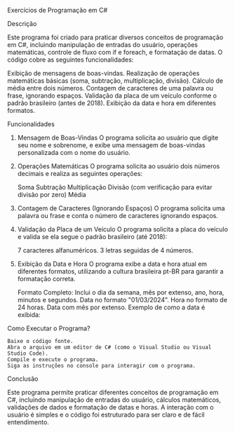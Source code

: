 Exercícios de Programação em C#

Descrição

Este programa foi criado para praticar diversos conceitos de programação em C#, incluindo manipulação de entradas do usuário, operações matemáticas, controle de fluxo com if e foreach, e formatação de datas. O código cobre as seguintes funcionalidades:

Exibição de mensagens de boas-vindas.
Realização de operações matemáticas básicas (soma, subtração, multiplicação, divisão).
Cálculo de média entre dois números.
Contagem de caracteres de uma palavra ou frase, ignorando espaços.
Validação da placa de um veículo conforme o padrão brasileiro (antes de 2018).
Exibição da data e hora em diferentes formatos.

Funcionalidades

1. Mensagem de Boas-Vindas
O programa solicita ao usuário que digite seu nome e sobrenome, e exibe uma mensagem de boas-vindas personalizada com o nome do usuário.

2. Operações Matemáticas
O programa solicita ao usuário dois números decimais e realiza as seguintes operações:

    Soma
    Subtração
    Multiplicação
    Divisão (com verificação para evitar divisão por zero)
    Média

3. Contagem de Caracteres (Ignorando Espaços)
O programa solicita uma palavra ou frase e conta o número de caracteres ignorando espaços.

4. Validação da Placa de um Veículo
O programa solicita a placa do veículo e valida se ela segue o padrão brasileiro (até 2018):

    7 caracteres alfanuméricos.
    3 letras seguidas de 4 números.

5. Exibição da Data e Hora
O programa exibe a data e hora atual em diferentes formatos, utilizando a cultura brasileira pt-BR para garantir a formatação correta.

    Formato Completo: Inclui o dia da semana, mês por extenso, ano, hora, minutos e segundos.
    Data no formato "01/03/2024".
    Hora no formato de 24 horas.
    Data com mês por extenso.
    Exemplo de como a data é exibida:

Como Executar o Programa?

    Baixe o código fonte.
    Abra o arquivo em um editor de C# (como o Visual Studio ou Visual Studio Code).
    Compile e execute o programa.
    Siga as instruções no console para interagir com o programa.

Conclusão

Este programa permite praticar diferentes conceitos de programação em C#, incluindo manipulação de entradas do usuário, cálculos matemáticos, validações de dados e formatação de datas e horas. A interação com o usuário é simples e o código foi estruturado para ser claro e de fácil entendimento.
